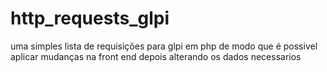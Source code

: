 # http_requests_glpi
uma simples lista de requisições para glpi em php de modo que é possivel aplicar mudanças na front end depois alterando os dados necessarios
